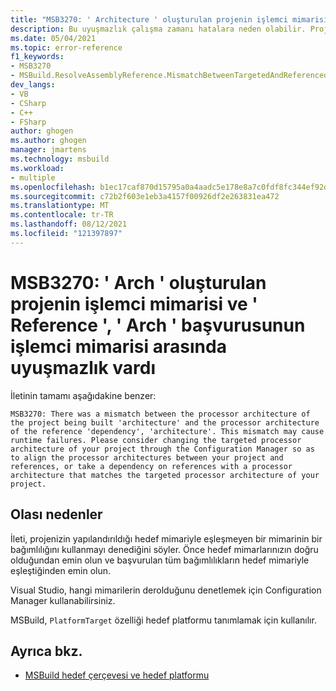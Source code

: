 ```yaml
---
title: "MSB3270: ' Architecture ' oluşturulan projenin işlemci mimarisi ve ' Reference ', ' Architecture ' başvurusunun işlemci mimarisi arasında uyuşmazlık vardı."
description: Bu uyuşmazlık çalışma zamanı hatalara neden olabilir. Projeniz ve başvurularınız arasında işlemci mimarilerini hizalamak veya projenizin hedeflenen işlemci mimarisiyle eşleşen bir işlemci mimarisine sahip başvurulara bir bağımlılık almak için Configuration Manager aracılığıyla projenizin hedeflenen işlemci mimarisini değiştirmeyi göz önünde bulundurun.
ms.date: 05/04/2021
ms.topic: error-reference
f1_keywords:
- MSB3270
- MSBuild.ResolveAssemblyReference.MismatchBetweenTargetedAndReferencedArch
dev_langs:
- VB
- CSharp
- C++
- FSharp
author: ghogen
ms.author: ghogen
manager: jmartens
ms.technology: msbuild
ms.workload:
- multiple
ms.openlocfilehash: b1ec17caf870d15795a0a4aadc5e178e8a7c0fdf8fc344ef92d6a1aabd239d45
ms.sourcegitcommit: c72b2f603e1eb3a4157f00926df2e263831ea472
ms.translationtype: MT
ms.contentlocale: tr-TR
ms.lasthandoff: 08/12/2021
ms.locfileid: "121397897"
---
```

# <a name="msb3270-there-was-a-mismatch-between-the-processor-architecture-of-the-project-being-built-arch-and-the-processor-architecture-of-the-reference-reference-arch"></a>MSB3270: ' Arch ' oluşturulan projenin işlemci mimarisi ve ' Reference ', ' Arch ' başvurusunun işlemci mimarisi arasında uyuşmazlık vardı

İletinin tamamı aşağıdakine benzer:

```output
MSB3270: There was a mismatch between the processor architecture of the project being built 'architecture' and the processor architecture of the reference 'dependency', 'architecture'. This mismatch may cause runtime failures. Please consider changing the targeted processor architecture of your project through the Configuration Manager so as to align the processor architectures between your project and references, or take a dependency on references with a processor architecture that matches the targeted processor architecture of your project.
```

## <a name="possible-causes"></a>Olası nedenler

İleti, projenizin yapılandırıldığı hedef mimariyle eşleşmeyen bir mimarinin bir bağımlılığını kullanmayı denediğini söyler. Önce hedef mimarlarınızın doğru olduğundan emin olun ve başvurulan tüm bağımlılıkların hedef mimariyle eşleştiğinden emin olun. 

Visual Studio, hangi mimarilerin derolduğunu denetlemek için Configuration Manager kullanabilirsiniz.

MSBuild, `PlatformTarget` özelliği hedef platformu tanımlamak için kullanılır.

## <a name="see-also"></a>Ayrıca bkz.

- [MSBuild hedef çerçevesi ve hedef platformu](../msbuild-target-framework-and-target-platform.md)
